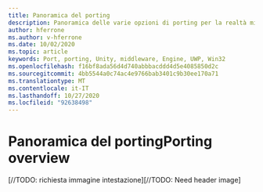 ```yaml
---
title: Panoramica del porting
description: Panoramica delle varie opzioni di porting per la realtà mista delle applicazioni esistenti.
author: hferrone
ms.author: v-hferrone
ms.date: 10/02/2020
ms.topic: article
keywords: Port, porting, Unity, middleware, Engine, UWP, Win32
ms.openlocfilehash: f16bf8ada56d4d740abbbacddd4d5e4085850d2c
ms.sourcegitcommit: 4bb5544a0c74ac4e9766bab3401c9b30ee170a71
ms.translationtype: MT
ms.contentlocale: it-IT
ms.lasthandoff: 10/27/2020
ms.locfileid: "92638498"
---
```

# <a name="porting-overview"></a><span data-ttu-id="0a565-104">Panoramica del porting</span><span class="sxs-lookup"><span data-stu-id="0a565-104">Porting overview</span></span>

<span data-ttu-id="0a565-105">[//TODO: richiesta immagine intestazione]</span><span class="sxs-lookup"><span data-stu-id="0a565-105">[//TODO: Need header image]</span></span>